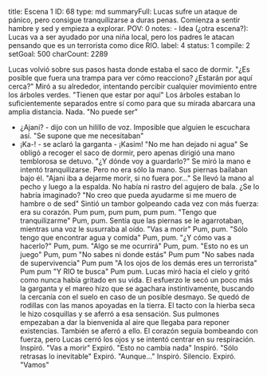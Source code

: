 title:          Escena 1
ID:             68
type:           md
summaryFull:    Lucas sufre un ataque de pánico, pero consigue tranquilizarse a duras penas. Comienza a sentir hambre y sed y empieza a explorar.
POV:            0
notes:          - Idea (¿otra escena?): Lucas va a ser ayudado por una niña local, pero los padres le atacan pensando que es un terrorista como dice RIO.
label:          4
status:         1
compile:        2
setGoal:        500
charCount:      2289


Lucas volvió sobre sus pasos hasta donde estaba el saco de dormir.
"¿Es posible que fuera una trampa para ver cómo reacciono? ¿Estarán por aquí cerca?"
Miró a su alrededor, intentando percibir cualquier movimiento entre los árboles verdes.
"Tienen que estar por aquí"
Los árboles estaban lo suficientemente separados entre sí como para que su mirada abarcara una amplia distancia.
Nada.
"No puede ser"
- ¿Ajani? - dijo con un hilillo de voz. Imposible que alguien le escuchara así.
"Se supone que me necesitaban"
- ¡Ka-! - se aclaró la garganta - ¡Kasim!
"No me han dejado ni agua"
Se obligó a recoger el saco de dormir, pero apenas dirigió una mano temblorosa se detuvo.
"¿Y dónde voy a guardarlo?"
Se miró la mano e intentó tranquilizarse.
Pero no era sólo la mano. Sus piernas bailaban bajo él.
"Ajani iba a dejarme morir, si no fuera por..."
Se llevó la mano al pecho y luego a la espalda. No había ni rastro del agujero de bala. ¿Se lo habría imaginado?
"No creo que pueda ayudarme si me muero de hambre o de sed"
Sintió un tambor golpeando cada vez con más fuerza: era su corazón. Pum pum, pum pum, pum pum.
"Tengo que tranquilizarme"
Pum, pum.
Sentía que las piernas se le agarrotaban, mientras una voz le susurraba al oído.
"Vas a morir"
Pum, pum.
"Sólo tengo que encontrar agua y comida"
Pum, pum.
"¿Y cómo vas a hacerlo?"
Pum, pum.
"Algo se me ocurrirá"
Pum, pum.
"Esto no es un juego" Pum, pum "No sabes ni donde estás" Pum pum "No sabes nada de supervivencia" Pum pum "A los ojos de los demás eres un terrorista" Pum pum "Y RIO te busca" Pum pum.
Lucas miró hacia el cielo y gritó como nunca había gritado en su vida.
El esfuerzo le secó un poco más la garganta y el mareo hizo que se agachara instintivamente, buscando la cercanía con el suelo en caso de un posible desmayo.
Se quedó de rodillas con las manos apoyadas en la tierra. El tacto con la hierba seca le hizo cosquillas y se aferró a esa sensación. Sus pulmones empezaban a dar la bienvenida al aire que llegaba para reponer existencias.
También se aferró a ello.
El corazón seguía bombeando con fuerza, pero Lucas cerró los ojos y se intentó centrar en su respiración.
Inspiró.
"Vas a morir"
Expiró.
"Esto no cambia nada"
Inspiró.
"Sólo retrasas lo inevitable"
Expiró.
"Aunque..."
Inspiró.
Silencio.
Expiró.
"Vamos"